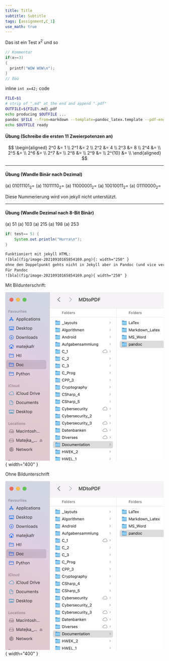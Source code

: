 ```yaml
---
title: Title
subtitle: Subtitle
tags: [assignment,C_1]
use_math: true
---
```


Das ist ein Test $x^2$ und so 

```c++
// Kommentar
if(x==3)
{
  printf("WOW WOW\n");
}
// ßöü
```

inline `int x=42;` code

```sh
FILE=$1
# strip of ".md" at the end and append ".pdf"
OUTFILE=${FILE%.md}.pdf
echo producing $OUTFILE ...
pandoc $FILE --from=markdown --template=pandoc_latex.template --pdf-engine=xelatex --listings -o $OUTFILE
echo $OUTFILE ready
```

#### Übung (Schreibe die ersten 11 Zweierpotenzen an)

$$
\begin{aligned}
    2^0 &= 1 \\        
    2^1 &= 2 \\
    2^2 &= 4 \\
    2^3 &= 8 \\
    2^4 &=  \\
    2^5 &=  \\
    2^6 &=  \\
    2^7 &=  \\
    2^8 &=  \\
    2^9 &=  \\
    2^{10} &=  \\
\end{aligned}
$$

---

#### Übung (Wandle Binär nach Dezimal)

(a) $01011101_{2}=$
(a) $11011110_{2}=$
(a) $11000001_{2}=$
(a) $10010011_{2}=$
(a) $01110000_{2}=$

Diese Nummerierung wird von jekyll nicht unterstützt.

---

#### Übung (Wandle Dezimal nach 8-Bit Binär)

(a) 51
(a) 103
(a) 215
(a) 198
(a) 253

```java
if( test== 5) {
    System.out.println("Hurra\n");
}
```

```html
Funktioniert mit jekyll HTML:
![bla](fig/image-20210910165854169.png){: width="250" }
ohne den Doppelpunkt gehts nicht in Jekyll aber in Pandoc (und vice versa)
Für Pandoc
![bla](fig/image-20210910165854169.png){ width="250" }

```


Mit Bildunterschrift:

![bla](fig/image-20210910165854169.png){ width="400" }

Ohne Bildunterschrift

![](fig/image-20210910165854169.png){ width="400" }
